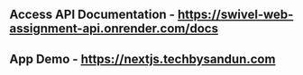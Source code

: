 ## Access API Documentation - https://swivel-web-assignment-api.onrender.com/docs
## App Demo - https://nextjs.techbysandun.com
